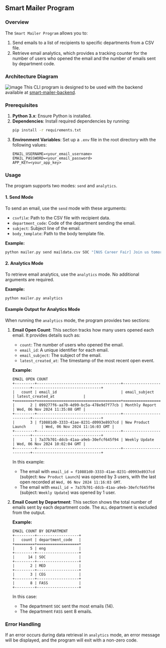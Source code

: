 ## Smart Mailer Program

### Overview

The `Smart Mailer Program` allows you to:
1. Send emails to a list of recipients to specific departments from a CSV file.
2. Retrieve email analytics, which provides a tracking counter for the number of users who opened the email and the number of emails sent by department code.


### Architecture Diagram
![image](https://github.com/user-attachments/assets/482cc5c6-f18b-4f66-b2b5-9823307cde87)
This CLI program is designed to be used with the backend available at [smart-mailer-backend](https://github.com/gwynethguo/smart-mailer-backend/).


### Prerequisites

1. **Python 3.x**: Ensure Python is installed.
2. **Dependencies**: Install required dependencies by running:
    ```bash
    pip install -r requirements.txt
    ```
3. **Environment Variables**: Set up a `.env` file in the root directory with the following values:
    ```env
    EMAIL_USERNAME=<your_email_username>
    EMAIL_PASSWORD=<your_email_password>
    APP_KEY=<your_app_key>
    ```

### Usage

The program supports two modes: `send` and `analytics`.

#### 1. Send Mode

To send an email, use the `send` mode with these arguments:
- `csvfile`: Path to the CSV file with recipient data.
- `department_code`: Code of the department sending the email.
- `subject`: Subject line of the email.
- `body_template`: Path to the body template file.

**Example:**
```bash
python mailer.py send maildata.csv SOC "[NUS Career Fair] Join us tomorrow!" body.txt
```

#### 2. Analytics Mode

To retrieve email analytics, use the `analytics` mode. No additional arguments are required.

**Example:**
```bash
python mailer.py analytics
```

#### Example Output for Analytics Mode

When running the `analytics` mode, the program provides two sections:

1. **Email Open Count**: This section tracks how many users opened each email. It provides details such as:
   - `count`: The number of users who opened the email.
   - `email_id`: A unique identifier for each email.
   - `email_subject`: The subject of the email.
   - `latest_created_at`: The timestamp of the most recent open event.

   **Example:**
   ```plaintext
   EMAIL OPEN COUNT
   +---------+--------------------------------------+-------------------------+-------------------------------+
   |   count | email_id                             | email_subject           | latest_created_at             |
   +=========+======================================+=========================+===============================+
   |       2 | 099277f6-aa70-4d99-bc5a-478e9d7f77cb | Monthly Report           | Wed, 06 Nov 2024 11:35:08 GMT |
   +---------+--------------------------------------+-------------------------+-------------------------------+
   |       3 | f10881d0-3333-41ae-8231-d0993e8937cd | New Product Launch       | Wed, 06 Nov 2024 11:16:03 GMT |
   +---------+--------------------------------------+-------------------------+-------------------------------+
   |       1 | 7a37b701-ddcb-41aa-a9eb-30efcf645f94 | Weekly Update            | Wed, 06 Nov 2024 10:02:04 GMT |
   +---------+--------------------------------------+-------------------------+-------------------------------+
   ```
   In this example:
    - The email with `email_id = f10881d0-3333-41ae-8231-d0993e8937cd` (subject: `New Product Launch`) was opened by 3 users, with the last open recorded at `Wed, 06 Nov 2024 11:16:03 GMT`.
    - The email with `email_id = 7a37b701-ddcb-41aa-a9eb-30efcf645f94` (subject: `Weekly Update`) was opened by 1 user.

2. **Email Count by Department**: This section shows the total number of emails sent by each department code. The `ALL` department is excluded from the output.

   **Example:**
   ```plaintext
   EMAIL COUNT BY DEPARTMENT
   +---------+-------------------+
   |   count | department_code   |
   +=========+===================+
   |       5 | eng               |
   +---------+-------------------+
   |      14 | SOC               |
   +---------+-------------------+
   |       2 | MED               |
   +---------+-------------------+
   |       3 | CEG               |
   +---------+-------------------+
   |       8 | FASS              |
   +---------+-------------------+
   ```
   In this case:
    - The department `SOC` sent the most emails (14).
    - The department `FASS` sent 8 emails.

### Error Handling

If an error occurs during data retrieval in `analytics` mode, an error message will be displayed, and the program will exit with a non-zero code.

